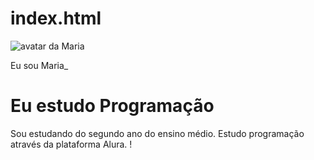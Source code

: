 # index.html
<!DOCTYPE html>
<html lang="pt-br">
<head>
    <meta charset="UTF-8">
    <meta name="viewport" content="width=device-width, initial-scale=1.0">
    <link rel="stylesheet" href="style.css">
    <title>Meu portfólio</title>
</head>
<body> 
       <img src="img/avatar-perfil.png" alt="avatar da Maria" srcset="">
       <p>Eu sou Maria_</p>
       <h1>Eu estudo Programação</h1>
           <p>Sou estudando do segundo ano do ensino médio. Estudo programação através da plataforma Alura. ! </p>


    
</body>
</html>

